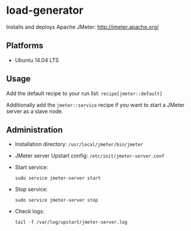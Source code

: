 # load-generator

Installs and deploys Apache JMeter: http://jmeter.apache.org/

## Platforms

* Ubuntu 14.04 LTS

## Usage

Add the default recipe to your run list: `recipe[jmeter::default]`

Additionally add the `jmeter::service` recipe if you want to start a JMeter server as a slave node.

## Administration

* Installation directory: `/usr/local/jmeter/bin/jmeter`

* JMeter server Upstart config: `/etc/init/jmeter-server.conf`

* Start service:

    ```shell
    sudo service jmeter-server start
    ```

* Stop service:

    ```shell
    sudo service jmeter-server stop
    ```

* Check logs:

    ```shell
    tail -f /var/log/upstart/jmeter-server.log
    ```

